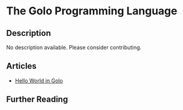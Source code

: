# The Golo Programming Language

## Description

No description available. Please consider contributing.

## Articles

- [Hello World in Golo](https://sampleprograms.io/projects/hello-world/golo)

## Further Reading